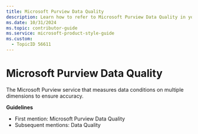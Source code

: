 ```yaml
---
title: Microsoft Purview Data Quality
description: Learn how to refer to Microsoft Purview Data Quality in your content.
ms.date: 10/31/2024
ms.topic: contributor-guide
ms.service: microsoft-product-style-guide
ms.custom:
  - TopicID 56611
---
```



# Microsoft Purview Data Quality

The Microsoft Purview service that measures data conditions on multiple dimensions to ensure accuracy.

**Guidelines**

- First mention: Microsoft Purview Data Quality
- Subsequent mentions: Data Quality

